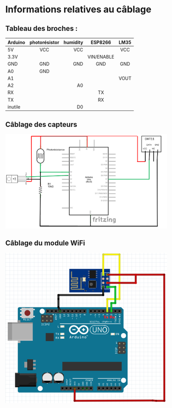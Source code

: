 # Informations relatives au câblage

## Tableau des broches :

| Arduino       |     photorésistor     |     humidity   |  ESP8266 | LM35 |
| :------------ | :-------------:       | -------------: | :------: | :---:|
| 5V            |     VCC               |     VCC        |          |  VCC |
| 3.3V          |                       |                |VIN/ENABLE|      |
|GND            |      GND              | GND            |     GND  |  GND | 
| A0            |      GND              |                |          |      |
| A1            |                       |                |          | VOUT |
| A2            |                       |    A0          |          |      | 
| RX            |                       |                |   TX     |      |
| TX            |                       |                |   RX     |      |
|  inutile      |                       |    D0          |          |      |

## Câblage des capteurs

![Image cablage](./images/cablage.PNG)

## Câblage du module WiFi

![Image cablage](./images/cablage_wifi.PNG)
